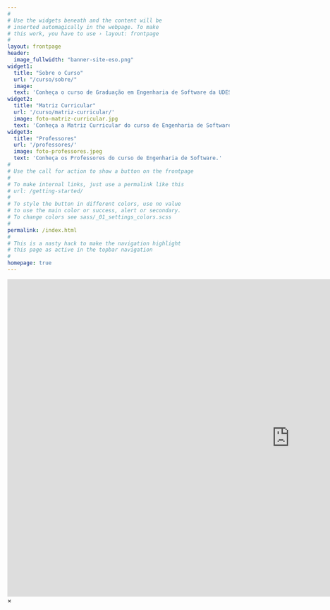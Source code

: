 ```yaml
---
#
# Use the widgets beneath and the content will be
# inserted automagically in the webpage. To make
# this work, you have to use › layout: frontpage
#
layout: frontpage
header:
  image_fullwidth: "banner-site-eso.png"
widget1:
  title: "Sobre o Curso"
  url: "/curso/sobre/"
  image: 
  text: 'Conheça o curso de Graduação em Engenharia de Software da UDESC Alto Vale.'
widget2:
  title: "Matriz Curricular"
  url: '/curso/matriz-curricular/'
  image: foto-matriz-curricular.jpg
  text: 'Conheça a Matriz Curricular do curso de Engenharia de Software.'
widget3:
  title: "Professores"
  url: '/professores/'
  image: foto-professores.jpeg
  text: 'Conheça os Professores do curso de Engenharia de Software.'
#
# Use the call for action to show a button on the frontpage
#
# To make internal links, just use a permalink like this
# url: /getting-started/
#
# To style the button in different colors, use no value
# to use the main color or success, alert or secondary.
# To change colors see sass/_01_settings_colors.scss
#
permalink: /index.html
#
# This is a nasty hack to make the navigation highlight
# this page as active in the topbar navigation
#
homepage: true
---
```


<div id="videoModal" class="reveal-modal large" data-reveal="">
  <div class="flex-video widescreen vimeo" style="display: block;">
    <iframe width="1280" height="720" src="https://www.youtube.com/embed/3b5zCFSmVvU" frameborder="0" allowfullscreen></iframe>
  </div>
  <a class="close-reveal-modal">&#215;</a>
</div>
